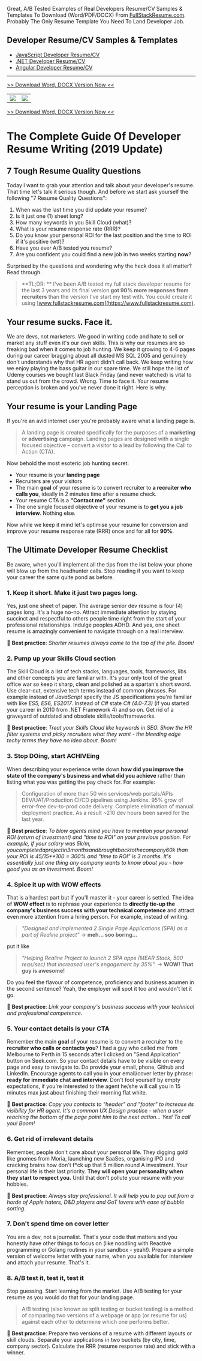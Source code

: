 Great, A/B Tested Examples of Real Developers Resume/CV Samples & Templates To Download (Word/PDF/DOCX) From [FullStackResume.com](https://www.fullstacresume.com). Probably The Only Resume Template You Need To Land Developer Job.

## <a name='toc'>Developer Resume/CV Samples & Templates</a>
 * [JavaScript Developer Resume/CV](https://github.com/aershov24/101-developer-resume-cv-templates/blob/master/javascript-developer-resume-sample.md)
 * [.NET Developer Resume/CV](https://github.com/aershov24/101-developer-resume-cv-templates/blob/master/net-developer-resume-sample.md)
 * [Angular Developer Resume/CV](https://github.com/aershov24/101-developer-resume-cv-templates/blob/master/angular-developer-resume-sample.md)

---

[>> Download Word, DOCX Version Now <<](https://www.fullstackresume.com/blog/software-developer-resume-sample)
<table>
 <tr>
  <td>
  <img src="https://www.fullstackresume.com/images/full-stack-developer-resume-template-1-lg.jpg"/>
  </td>
  <td>
   <img src="https://www.fullstackresume.com/images/full-stack-developer-resume-template-2-lg.jpg"/>
  </td>
 <tr>
</table>

[>> Download Word, DOCX Version Now <<](https://www.fullstackresume.com/blog/software-developer-resume-sample)

# The Complete Guide Of Developer Resume Writing (2019 Update)
 
## 7 Tough Resume Quality Questions 

Today I want to grab your attention and talk about your developer's resume. That time let's talk it serious though. And before we start ask yourself the following "7 Resume Quality Questions":

1. When was the last time you did update your resume?
2. Is it just one (1) sheet long?
3. How many keywords in you Skill Cloud (what)?
4. What is your resume response rate (RRR)?
5. Do you know your personal ROI for the last position and the time to ROI if it's positive (wtf)?
6. Have you ever A/B tested you resume?
7. Are you confident you could find a new job in two weeks starting **now**?

Surprised by the questions and wondering why the heck does it all matter? Read through.

> **TL;DR: ** I've been A/B tested my full stack developer resume for the last 3 years and its final version **got 90% more responses from recruiters** than the version I've start my test with. You could create it using [www.fullstackresume.com](https://www.fullstackresume.com).

## Your resume sucks. Face it.
We are devs, not marketers. We good in writing code and hate to sell or market any stuff even it's our own skills. This is why our resumes are so freaking bad when it comes to job hunting. We keep it growing to 4-6 pages during our career bragging about all dusted MS SQL 2005 and genuinely don't understands why that HR agent didn't call back. We keep writing how we enjoy playing the bass guitar in our spare time. We still hope the list of Udemy courses we bought last Black Friday (and never watched) is vital to stand us out from the crowd. Wrong. Time to face it. Your resume perception is broken and you've never done it right. Here is why.

## Your resume is your Landing Page
If you're an avid internet user you're probably aware what a landing page is. 

> A landing page is created specifically for the purposes of a **marketing** or **advertising** campaign. Landing pages are designed with a single focused objective – convert a visitor to a lead by following the Call to Action (CTA).

Now behold the most esoteric job hunting secret:
* Your resume is your **landing page**
* Recruiters are your visitors 
* The main **goal** of your resume is to convert recruiter to **a recruiter who calls you**, ideally in 2 minutes time after a resume check.
* Your resume CTA is a **"Contact me"** section
* The one single focused objective of your resume is to **get you a job interview**. Nothing else.

Now while we keep it mind let's optimise your resume for conversion and improve your resume response rate (RRR) once and for all for **90%**. 

## The Ultimate Developer Resume Checklist
Be aware, when you'll implement all the tips from the list below your phone will blow up from the headhunter calls. Stop reading if you want to keep your career the same quite pond as before.
### 1. Keep it short. Make it just two pages long.
Yes, just one sheet of paper. The average senior dev resume is four (4) pages long. It's a huge no-no. Attract immediate attention by staying succinct and respectful to others people time right from the start of your professional relationships. Indulge peoples ADHD. And yes, one sheet resume is amazingly convenient to navigate through on a real interview. 

🤜 **Best practice**:  *Shorter resumes always come to the top of the pile. Boom!*

### 2. Pump up your Skills Cloud section
The Skill Cloud is a list of tech stacks, languages, tools, frameworks, libs and other concepts you are familiar with. It's your only tool of the great office war so keep it sharp, clean and polished as a spartan's short sword. Use clear-cut, extensive tech terms instead of common phrases. For example instead of *JavaScript* specify the JS specifications you're familiar with like *ES5, ES6, ES2017*. Instead of *C#* state *C# (4.0-7.3)* (if you started your career in 2010 from .NET Framework 4) and so on. Get rid of a graveyard of outdated and obsolete skills/tools/frameworks.

🤜 **Best practice**: *Treat your Skills Cloud like keywords in SEO. Show the HR filter systems and picky recruiters what they want - the bleeding edge techy terms they have no idea about. Boom!*

### 3. Stop **DO**ing, start **ACHIVE**ing
When describing your experience write down **how did you improve the state of the company's business and what did you achieve** rather than listing what you was getting the pay check for. For example:

> Configuration of more than 50 win services/web portals/APIs DEV/UAT/Production CI/CD pipelines using Jenkins. 95% grow of error-free dev-to-prod code delivery. Complete elimination of manual deployment practice. As a result ~210 dev hours been saved for the last year.

🤜 **Best practice**: *To blow agents mind you have to mention your personal ROI (return of investment) and "time to ROI" on your previous position. For example, if your salary was 5$k/m, you completed a project in 3 months and brought back to the company 60$k than your ROI is 45/15**100 = 300% and "time to ROI" is 3 months. It's essentially just one thing any company wants to know about you - how good you as an investment. Boom!*

### 4. Spice it up with **WOW** effects
That is a hardest part but if you'll master it - your career is settled. The idea of **WOW effect** is to rephrase your experience to **directly tie-up the company's business success with your technical competence** and attract even more attention from a hiring person. For example, instead of writing:
> *"Designed and implemented 2 Single Page Applications (SPA) as a part of Realine project"* -> **meh... soo boring...**

put it like 

> *"Helping Realine Project to launch 2 SPA apps (MEAR Stack, 500 reqs/sec) that increased user's engagement by 35%".* -> **WOW! That guy is awesome!**

Do you feel the flavour of competence, proficiency and business acumen in the second sentence? Yeah, the employer will spot it too and wouldn't let it go.

🤜 **Best practice**: *Link your company's business success with your technical and professional competence*.

### 5. Your contact details is your CTA
Remember the main **goal** of your resume is to convert a recruiter to the **recruiter who calls or contacts you**? I had a guy who called me from Melbourne to Perth in 15 seconds after I clicked on "Send Application" button on Seek.com. So your contact details have to be visible on every page and easy to navigate to. Do provide your email, phone, Github and LinkedIn. Encourage agents to call you in your email/cover letter by phrase: **ready for immediate chat and interview**. Don't fool yourself by empty expectations, if you're interested to the agent he/she will call you in 15 minutes max just about finishing their morning flat white.

🤜 **Best practice**: *Copy you contacts to "header" and "footer" to increase its visibility for HR agent. It's a common UX Design practice - when a user reaching the bottom of the page point him to the next action... Yes! To call you! Boom!*

### 6. Get rid of irrelevant details
Remember, people don't care about your personal life. They digging gold like gnomes from Moria, launching new SaaSes, organising IPO and cracking brains how don't f*ck up that 5 million round A investment. Your personal life is their last priority. **They will open your personality when they start to respect you.** Until that don't pollute your resume with your hobbies.

🤜 **Best practice**: *Always stay professional. It will help you to pop out from a horde of Apple haters, D&D players and GoT lovers with ease of bubble sorting.*

### 7. Don't spend time on cover letter

You are a dev, not a journalist. That's your code that matters and you honestly have other things to focus on (like noodling with Reactive programming or Golang routines in your sandbox - yeah!). Prepare a simple version of welcome letter with your name, when you available for interview and attach your resume. That's it.

### 8. A/B test it, test it, test it
Stop guessing. Start learning from the market. Use A/B testing for your resume as you would do that for your landing page.
> A/B testing (also known as split testing or bucket testing) is a method of comparing two versions of a webpage or app (or resume for us) against each other to determine which one performs better.
 
🤜 **Best practice**: Prepare two versions of a resume with different layouts or skill clouds. Separate your applications in two buckets (by city, time, company sector). Calculate the RRR (resume response rate) and stick with a winner.


